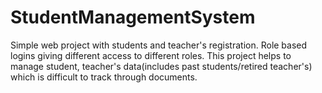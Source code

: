 # StudentManagementSystem
Simple web project with students and teacher's registration. Role based logins giving different access to different roles.
This project helps to manage student, teacher's data(includes past students/retired teacher's) which is difficult to track through documents.
